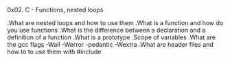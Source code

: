 0x02. C - Functions, nested loops

.What are nested loops and how to use them
.What is a function and how do you use functions
.What is the difference between a declaration and a definition of a function
.What is a prototype
.Scope of variables
.What are the gcc flags -Wall -Werror -pedantic -Wextra
.What are header files and how to to use them with #include

